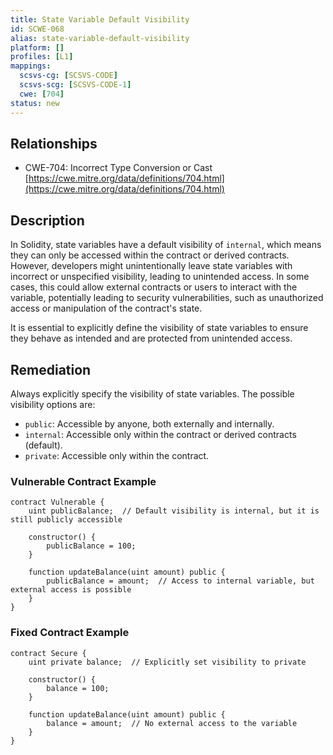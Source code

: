 ```yaml
---
title: State Variable Default Visibility
id: SCWE-068
alias: state-variable-default-visibility
platform: []
profiles: [L1]
mappings:
  scsvs-cg: [SCSVS-CODE]
  scsvs-scg: [SCSVS-CODE-1]
  cwe: [704]
status: new
---
```


## Relationships  
- CWE-704: Incorrect Type Conversion or Cast  
  [https://cwe.mitre.org/data/definitions/704.html](https://cwe.mitre.org/data/definitions/704.html)  


## Description
In Solidity, state variables have a default visibility of `internal`, which means they can only be accessed within the contract or derived contracts. However, developers might unintentionally leave state variables with incorrect or unspecified visibility, leading to unintended access. In some cases, this could allow external contracts or users to interact with the variable, potentially leading to security vulnerabilities, such as unauthorized access or manipulation of the contract's state.

It is essential to explicitly define the visibility of state variables to ensure they behave as intended and are protected from unintended access.

## Remediation
Always explicitly specify the visibility of state variables. The possible visibility options are:
- `public`: Accessible by anyone, both externally and internally.
- `internal`: Accessible only within the contract or derived contracts (default).
- `private`: Accessible only within the contract.

### Vulnerable Contract Example
```solidity
contract Vulnerable {
    uint publicBalance;  // Default visibility is internal, but it is still publicly accessible

    constructor() {
        publicBalance = 100;
    }

    function updateBalance(uint amount) public {
        publicBalance = amount;  // Access to internal variable, but external access is possible
    }
}
```

### Fixed Contract Example
```solidity
contract Secure {
    uint private balance;  // Explicitly set visibility to private

    constructor() {
        balance = 100;
    }

    function updateBalance(uint amount) public {
        balance = amount;  // No external access to the variable
    }
}
```